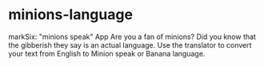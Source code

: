 # minions-language
markSix: "minions speak" App
Are you a fan of minions? Did you know that the gibberish they say is an actual language. 
Use the translator to convert your text from English to Minion speak or Banana language.
